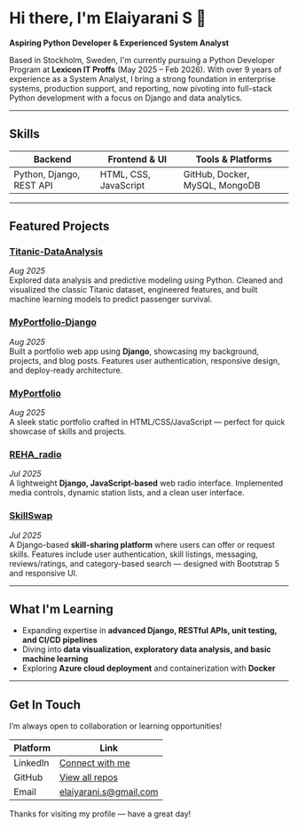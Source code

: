 # Hi there, I'm Elaiyarani S 👋

**Aspiring Python Developer & Experienced System Analyst**

Based in Stockholm, Sweden, I'm currently pursuing a Python Developer Program at **Lexicon IT Proffs** (May 2025 – Feb 2026). With over 9 years of experience as a System Analyst, I bring a strong foundation in enterprise systems, production support, and reporting, now pivoting into full-stack Python development with a focus on Django and data analytics.

---

##  Skills

| **Backend**        | **Frontend & UI**     | **Tools & Platforms**               |
|--------------------|------------------------|-------------------------------------|
| Python, Django, REST API | HTML, CSS, JavaScript        | GitHub, Docker, MySQL, MongoDB |

---

##  Featured Projects

### [Titanic-DataAnalysis](https://github.com/elaiyarani-s/Titanic-DataAnalysis)
*Aug 2025*  
Explored data analysis and predictive modeling using Python. Cleaned and visualized the classic Titanic dataset, engineered features, and built machine learning models to predict passenger survival.

### [MyPortfolio-Django](https://github.com/elaiyarani-s/MyPortfoli_Django)
*Aug 2025*  
Built a portfolio web app using **Django**, showcasing my background, projects, and blog posts. Features user authentication, responsive design, and deploy-ready architecture.

### [MyPortfolio](https://github.com/elaiyarani-s/MyPortfolio)
*Aug 2025*  
A sleek static portfolio crafted in HTML/CSS/JavaScript — perfect for quick showcase of skills and projects.

### [REHA_radio](https://github.com/elaiyarani-s/REHA_radio)
*Jul 2025*  
A lightweight **Django, JavaScript-based** web radio interface. Implemented media controls, dynamic station lists, and a clean user interface.

### [SkillSwap](https://github.com/project-django-group5/Skillswap.git)
*Jul 2025*  
A Django-based **skill-sharing platform** where users can offer or request skills. Features include user authentication, skill listings, messaging, reviews/ratings, and category-based search — designed with Bootstrap 5 and responsive UI.

---

##  What I'm Learning

- Expanding expertise in **advanced Django, RESTful APIs, unit testing, and CI/CD pipelines**
- Diving into **data visualization, exploratory data analysis, and basic machine learning**
- Exploring **Azure cloud deployment** and containerization with **Docker**

---

##  Get In Touch

I’m always open to collaboration or learning opportunities!

| Platform       | Link                               |
|----------------|------------------------------------|
| LinkedIn       | [Connect with me](https://www.linkedin.com/in/elaiyarani-s) |
| GitHub         | [View all repos](https://github.com/elaiyarani-s)           |
| Email          | elaiyarani.s@gmail.com             |

Thanks for visiting my profile — have a great day!
